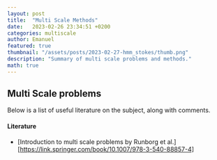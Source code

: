 ```yaml
---
layout: post
title:  "Multi Scale Methods"
date:   2023-02-26 23:34:51 +0200
categories: multiscale
author: Emanuel
featured: true
thumbnail: "/assets/posts/2023-02-27-hmm_stokes/thumb.png"
description: "Summary of multi scale problems and methods."
math: true
---
```



## Multi Scale problems


Below is a list of useful literature on the subject, along with comments.

#### Literature
   * [Introduction to multi scale problems by Runborg et al.][https://link.springer.com/book/10.1007/978-3-540-88857-4]

    
    
